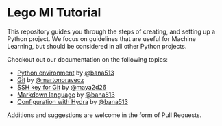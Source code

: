 # Lego MI Tutorial

This repository guides you through the steps of creating, and setting up a Python project. We focus on guidelines that are useful for Machine Learning, but should be considered in all other Python projects.


Checkout out our documentation on the following topics:
- [Python environment](/docs/python_environment.md) by [@bana513](https://github.com/bana513)
- [Git](/docs/ssh_key.md) by [@martonoravecz](https://github.com/martonoravecz)
- [SSH key for Git](/docs/git.md) by [@maya2d26](https://github.com/maya2d26)
- [Markdown language](/docs/markdown.md) by [@bana513](https://github.com/bana513)
- [Configuration with Hydra](/docs/hydra.md) by [@bana513](https://github.com/bana513)


Additions and suggestions are welcome in the form of Pull Requests.
